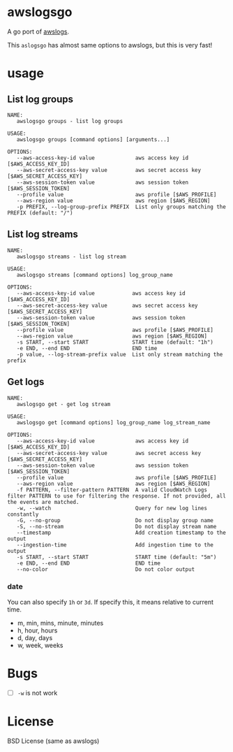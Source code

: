 # awslogsgo

A go port of [awslogs](https://github.com/jorgebastida/awslogs).

This `aslogsgo` has almost same options to awslogs, but this is very fast!

# usage

## List log groups

```
NAME:
   awslogsgo groups - list log groups

USAGE:
   awslogsgo groups [command options] [arguments...]

OPTIONS:
   --aws-access-key-id value             aws access key id [$AWS_ACCESS_KEY_ID]
   --aws-secret-access-key value         aws secret access key [$AWS_SECRET_ACCESS_KEY]
   --aws-session-token value             aws session token [$AWS_SESSION_TOKEN]
   --profile value                       aws profile [$AWS_PROFILE]
   --aws-region value                    aws region [$AWS_REGION]
   -p PREFIX, --log-group-prefix PREFIX  List only groups matching the PREFIX (default: "/")
 ```

## List log streams

```
NAME:
   awslogsgo streams - list log stream

USAGE:
   awslogsgo streams [command options] log_group_name

OPTIONS:
   --aws-access-key-id value            aws access key id [$AWS_ACCESS_KEY_ID]
   --aws-secret-access-key value        aws secret access key [$AWS_SECRET_ACCESS_KEY]
   --aws-session-token value            aws session token [$AWS_SESSION_TOKEN]
   --profile value                      aws profile [$AWS_PROFILE]
   --aws-region value                   aws region [$AWS_REGION]
   -s START, --start START              START time (default: "1h")
   -e END, --end END                    END time
   -p value, --log-stream-prefix value  List only stream matching the prefix
```

## Get logs
```
NAME:
   awslogsgo get - get log stream

USAGE:
   awslogsgo get [command options] log_group_name log_stream_name

OPTIONS:
   --aws-access-key-id value             aws access key id [$AWS_ACCESS_KEY_ID]
   --aws-secret-access-key value         aws secret access key [$AWS_SECRET_ACCESS_KEY]
   --aws-session-token value             aws session token [$AWS_SESSION_TOKEN]
   --profile value                       aws profile [$AWS_PROFILE]
   --aws-region value                    aws region [$AWS_REGION]
   -f PATTERN, --filter-pattern PATTERN  A valid CloudWatch Logs filter PATTERN to use for filtering the response. If not provided, all the events are matched.
   -w, --watch                           Query for new log lines constantly
   -G, --no-group                        Do not display group name
   -S, --no-stream                       Do not display stream name
   --timestamp                           Add creation timestamp to the output
   --ingestion-time                      Add ingestion time to the output
   -s START, --start START               START time (default: "5m")
   -e END, --end END                     END time
   --no-color                            Do not color output
```

### date

You can also specify `1h` or `3d`. If specify this, it means relative to current time.

- m, min, mins, minute, minutes
- h, hour, hours
- d, day, days
- w, week, weeks



# Bugs

- [ ] `-w` is not work

# License

BSD License (same as awslogs)
